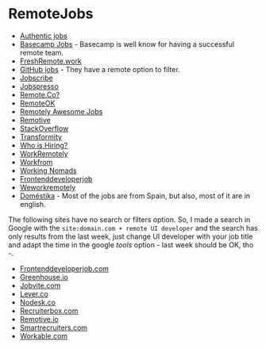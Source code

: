 # RemoteJobs
- [Authentic jobs](https://authenticjobs.com/#remote=true)
- [Basecamp Jobs](https://basecamp.com/jobs) - Basecamp is well know for having a successful remote team.
- [FreshRemote.work](https://freshremote.work/)
- [GitHub jobs](https://jobs.github.com/positions?description=&location=remote) - They have a remote option to filter.
- [Jobscribe](https://jobscribe.co.nz)
- [Jobspresso](https://jobspresso.co/)
- [Remote.Co?](https://remote.co/)
- [RemoteOK](https://remoteok.io)
- [Remotely Awesome Jobs](https://www.remotelyawesomejobs.com/)
- [Remotive](http://jobs.remotive.io/)
- [StackOverflow](https://stackoverflow.com/jobs?allowsremote=True)
- [Transformity](https://www.transformify.org)
- [Who is Hiring?](https://whoishiring.io)
- [WorkRemotely](https://workremotely.io/)
- [Workfrom](http://www.workfrom.co)
- [Working Nomads](https://www.workingnomads.co/jobs)
- [Frontenddeveloperjob](http://frontenddeveloperjob.com/)
- [Weworkremotely](https://weworkremotely.com)
- [Doméstika](https://www.domestika.org/es/jobs/where/remote) - Most of the jobs are from Spain, but also, most of it are in english.

The following sites have no search or filters option. So, I made a search in Google with the `site:domain.com + remote UI developer` and the search has only results from the last week, just change UI developer with your job title and adapt the time in the google *tools* option - last week should be OK, tho -.

- [Frontenddeveloperjob.com](https://www.google.es/search?q=site:frontenddeveloperjob.com+%2B+remote+ui+developer&safe=off&source=lnt&tbs=qdr:w&sa=X&ved=0ahUKEwims5PBoI_cAhVLthQKHZy_BzAQpwUIIA&biw=1920&bih=947)
- [Greenhouse.io](https://www.google.es/search?q=site:greenhouse.io+%2B+remote+ui+developer&safe=off&source=lnt&tbs=qdr:w&sa=X&ved=0ahUKEwijv5qdoY_cAhWBShQKHU4UDbYQpwUIIA&biw=1920&bih=947)
- [Jobvite.com](https://www.google.es/search?q=site:jobvite.com+%2B+remote+ui+developer&safe=off&source=lnt&tbs=qdr:w&sa=X&ved=0ahUKEwj75fPuoI_cAhXSERQKHdseB48QpwUIIA&biw=1920&bih=947)
- [Lever.co](https://www.google.es/search?q=site:lever.co+%2B+remote+ui+developer&safe=off&source=lnt&tbs=qdr:w&sa=X&ved=0ahUKEwiPnJONoY_cAhUHnRQKHd6GBdcQpwUIIA&biw=1920&bih=947)
- [Nodesk.co](https://www.google.es/search?q=site:nodesk.co+%2B+remote+ui+developer&safe=off&source=lnt&tbs=qdr:w&sa=X&ved=0ahUKEwiVobiMoI_cAhWLuBQKHbgNBtsQpwUIIA&biw=1920&bih=947)
- [Recruiterbox.com](https://www.google.es/search?q=site:recruiterbox.com+%2B+remote+ui+developer&safe=off&source=lnt&tbs=qdr:w&sa=X&ved=0ahUKEwjkwNqxoI_cAhWF7xQKHbVzDQIQpwUIIA&biw=1920&bih=947)
- [Remotive.io](https://www.google.es/search?q=site:remotive.io+%2B+remote+ui+developer&safe=off&source=lnt&tbs=qdr:m&sa=X&ved=0ahUKEwjT8P2LovPaAhULuRQKHf1MAqEQpwUIIA&biw=1920&bih=949)
- [Smartrecruiters.com](https://www.google.es/search?q=site:.smartrecruiters.com+%2B+remote+ui+developer&safe=off&source=lnt&tbs=qdr:w&sa=X&ved=0ahUKEwjHhtivkvPaAhWB1xQKHYcjD24QpwUIIA&biw=1920&bih=949)
- [Workable.com](https://www.google.es/search?q=site:workable.com+%2B+remote+ui+developer&safe=off&source=lnt&tbs=qdr:w&sa=X&ved=0ahUKEwjwkfL8oI_cAhUEthQKHRvDA6MQpwUIIA&biw=1920&bih=947)
